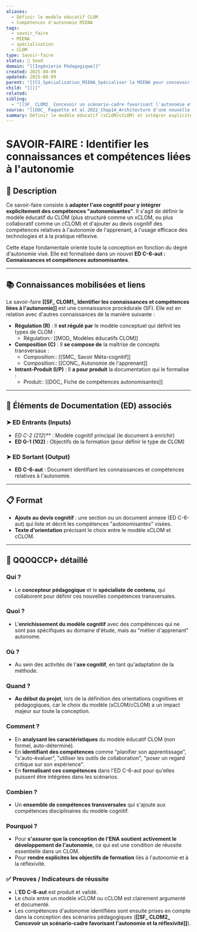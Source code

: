 ```yaml
---
aliases:
  - Définir le modèle éducatif CLOM
  - Compétences d'autonomie MIENA
tags:
  - savoir_faire
  - MIENA
  - spécialisation
  - CLOM
type: Savoir-faire
status: 🌱 Seed
domain: "[[Ingénierie Pédagogique]]"
created: 2025-08-09
updated: 2025-08-09
parent: "[[CS_Spécialisation_MIENA_Spécialiser la MIENA pour concevoir un ENA autonome (CLOM ou MOOC)]]"
child: "[[]]"
related:
sibling:
  - "[[SF_ CLOM2_ Concevoir un scénario-cadre favorisant l'autonomie et la réflexivité]]"
source: "[[DOC_ Paquette et al 2022_Chap14_Architecture d'une nouvelle méthode d'ingénierie des ENA_ MIENA]]"
summary: Définir le modèle éducatif (xCLOM/cCLOM) et intégrer explicitement des compétences 'autonomisantes' dans le devis cognitif.
---
```


# SAVOIR-FAIRE : Identifier les connaissances et compétences liées à l'autonomie

## 📌 Description
Ce savoir-faire consiste à **adapter l'axe cognitif pour y intégrer explicitement des compétences "autonomisantes"**. Il s'agit de définir le modèle éducatif du CLOM (plus structuré comme un xCLOM, ou plus collaboratif comme un cCLOM) et d'ajouter au devis cognitif des compétences relatives à l'autonomie de l'apprenant, à l'usage efficace des technologies et à la pratique réflexive.

Cette étape fondamentale oriente toute la conception en fonction du degré d'autonomie visé. Elle est formalisée dans un nouvel **ED C-6-aut : Connaissances et compétences autonomisantes**.

---
## 📚 Connaissances mobilisées et liens
Le savoir-faire **[[SF_ CLOM1_ Identifier les connaissances et compétences liées à l'autonomie]]** est une connaissance procédurale (SF). Elle est en relation avec d'autres connaissances de la manière suivante :

- **Régulation (R)** : Il **est régulé par** le modèle conceptuel qui définit les types de CLOM :
    - Régulation:: [[MOD_ Modèles éducatifs CLOM]]
- **Composition (C)** : Il **se compose de** la maîtrise de concepts transversaux :
    - Composition:: [[SMC_ Savoir Méta-cognitif]]
    - Composition:: [[CONC_ Autonomie de l'apprenant]]
- **Intrant-Produit (I/P)** : Il **a pour produit** la documentation qui le formalise :
    - Produit:: [[DOC_ Fiche de compétences autonomisantes]]

---
## 🔄 Éléments de Documentation (ED) associés

### ➤ ED Entrants (Inputs)
* **ED C-2* (212*)** : Modèle cognitif principal (le document à enrichir)
* **ED G-1 (102)** : Objectifs de la formation (pour définir le type de CLOM)

### ➤ ED Sortant (Output)
* **ED C-6-aut** : Document identifiant les connaissances et compétences relatives à l'autonomie.

---
## 📋 Format
- **Ajouts au devis cognitif** : une section ou un document annexe (ED C-6-aut) qui liste et décrit les compétences "autonomisantes" visées.
- **Texte d'orientation** précisant le choix entre le modèle xCLOM et cCLOM.

---

## 🔎 QQOQCCP+ détaillé

### Qui ?
- Le **concepteur pédagogique** et le **spécialiste de contenu**, qui collaborent pour définir ces nouvelles compétences transversales.

### Quoi ?
- L'**enrichissement du modèle cognitif** avec des compétences qui ne sont pas spécifiques au domaine d'étude, mais au "métier d'apprenant" autonome.

### Où ?
- Au sein des activités de l'**axe cognitif**, en tant qu'adaptation de la méthode.

### Quand ?
- **Au début du projet**, lors de la définition des orientations cognitives et pédagogiques, car le choix du modèle (xCLOM/cCLOM) a un impact majeur sur toute la conception.

### Comment ?
- En **analysant les caractéristiques** du modèle éducatif CLOM (non formel, auto-déterminé).
- En **identifiant des compétences** comme "planifier son apprentissage", "s'auto-évaluer", "utiliser les outils de collaboration", "poser un regard critique sur son expérience".
- En **formalisant ces compétences** dans l'ED C-6-aut pour qu'elles puissent être intégrées dans les scénarios.

### Combien ?
- Un **ensemble de compétences transversales** qui s'ajoute aux compétences disciplinaires du modèle cognitif.

### Pourquoi ?
- Pour **s'assurer que la conception de l'ENA soutient activement le développement de l'autonomie**, ce qui est une condition de réussite essentielle dans un CLOM.
- Pour **rendre explicites les objectifs de formation** liés à l'autonomie et à la réflexivité.

### ✅ Preuves / Indicateurs de réussite
- L'**ED C-6-aut** est produit et validé.
- Le choix entre un modèle xCLOM ou cCLOM est clairement argumenté et documenté.
- Les compétences d'autonomie identifiées sont ensuite prises en compte dans la conception des scénarios pédagogiques (**[[SF_ CLOM2_ Concevoir un scénario-cadre favorisant l'autonomie et la réflexivité]]**).